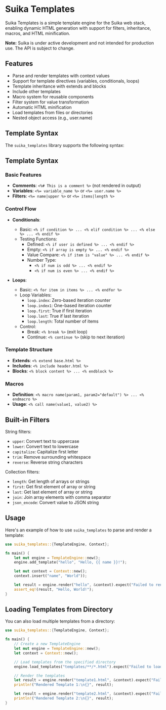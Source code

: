 # Suika Templates

Suika Templates is a simple template engine for the Suika web stack, enabling
dynamic HTML generation with support for filters, inheritance, macros, and HTML minification.

**Note:** Suika is under active development and not intended for production use.
The API is subject to change.

## Features

- Parse and render templates with context values
- Support for template directives (variables, conditionals, loops)
- Template inheritance with extends and blocks
- Include other templates
- Macro system for reusable components
- Filter system for value transformation
- Automatic HTML minification
- Load templates from files or directories
- Nested object access (e.g., user.name)

## Template Syntax

The `suika_templates` library supports the following syntax:

## Template Syntax

### Basic Features
- **Comments**: `<%# This is a comment %>` (not rendered in output)
- **Variables**: `<%= variable_name %>` or `<%= user.name %>`
- **Filters**: `<%= name|upper %>` or `<%= items|length %>`

### Control Flow
- **Conditionals**: 
  - Basic: `<% if condition %> ... <% elif condition %> ... <% else %> ... <% endif %>`
  - Testing Functions:
    - Defined: `<% if user is defined %> ... <% endif %>`
    - Empty: `<% if array is empty %> ... <% endif %>`
    - Value Compare: `<% if item is "value" %> ... <% endif %>`
    - Number Type: 
      - `<% if num is odd %> ... <% endif %>`
      - `<% if num is even %> ... <% endif %>`

- **Loops**: 
  - Basic: `<% for item in items %> ... <% endfor %>`
  - Loop Variables:
    - `loop.index`: Zero-based iteration counter
    - `loop.index1`: One-based iteration counter
    - `loop.first`: True if first iteration
    - `loop.last`: True if last iteration
    - `loop.length`: Total number of items
  - Control:
    - Break: `<% break %>` (exit loop)
    - Continue: `<% continue %>` (skip to next iteration)

### Template Structure
- **Extends**: `<% extend base.html %>`
- **Includes**: `<% include header.html %>`
- **Blocks**: `<% block content %> ... <% endblock %>`

### Macros
- **Definition**: `<% macro name(param1, param2="default") %> ... <% endmacro %>`
- **Usage**: `<% call name(value1, value2) %>`

## Built-in Filters

String filters:
- `upper`: Convert text to uppercase
- `lower`: Convert text to lowercase
- `capitalize`: Capitalize first letter
- `trim`: Remove surrounding whitespace
- `reverse`: Reverse string characters

Collection filters:
- `length`: Get length of arrays or strings
- `first`: Get first element of array or string
- `last`: Get last element of array or string
- `join`: Join array elements with comma separator
- `json_encode`: Convert value to JSON string

## Usage

Here's an example of how to use `suika_templates` to parse and render a
template:

```rust
use suika_templates::{TemplateEngine, Context};

fn main() {
    let mut engine = TemplateEngine::new();
    engine.add_template("hello", "Hello, {{ name }}!");

    let mut context = Context::new();
    context.insert("name", "World"));

    let result = engine.render("hello", &context).expect("Failed to render template");
    assert_eq!(result, "Hello, World!");
}
```

## Loading Templates from Directory

You can also load multiple templates from a directory:

```rust
use suika_templates::{TemplateEngine, Context};

fn main() {
    // Create a new TemplateEngine
    let mut engine = TemplateEngine::new();
    let context = Context::new();

    // Load templates from the specified directory
    engine.load_templates("templates/**/*.html").expect("Failed to load templates");

    // Render the templates
    let result = engine.render("template1.html", &context).expect("Failed to render template");
    println!("Rendered Template 1:\n{}", result);

    let result = engine.render("template2.html", &context).expect("Failed to render template");
    println!("Rendered Template 2:\n{}", result);
}
```
